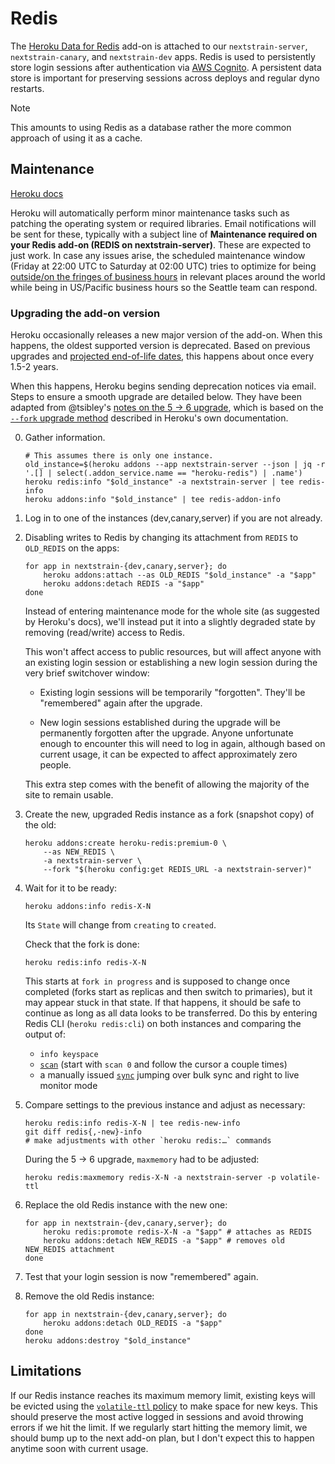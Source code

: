 # Redis

The [Heroku Data for Redis](https://elements.heroku.com/addons/heroku-redis) add-on is attached to our `nextstrain-server`, `nextstrain-canary`, and `nextstrain-dev` apps.
Redis is used to persistently store login sessions after authentication via [AWS Cognito](#cognito).
A persistent data store is important for preserving sessions across deploys and regular dyno restarts.

> [!NOTE]
> This amounts to using Redis as a database rather the more common approach of using it as a cache.

## Maintenance

[Heroku docs](https://devcenter.heroku.com/articles/heroku-redis-maintenance)

Heroku will automatically perform minor maintenance tasks such as patching the operating system or required libraries.
Email notifications will be sent for these, typically with a subject line of **Maintenance required on your Redis add-on (REDIS on nextstrain-server)**.
These are expected to just work. In case any issues arise, the scheduled maintenance window (Friday at 22:00 UTC to Saturday at 02:00 UTC) tries to optimize for being [outside/on the fringes of business hours](https://www.timeanddate.com/worldclock/meetingdetails.html?year=2020&month=1&day=24&hour=22&min=0&sec=0&p1=1229&p2=136&p3=179&p4=234&p5=22&p6=33&p7=121) in relevant places around the world while being in US/Pacific business hours so the Seattle team can respond.

### Upgrading the add-on version

Heroku occasionally releases a new major version of the add-on. When this happens, the oldest supported version is deprecated.
Based on previous upgrades and [projected end-of-life dates](https://devcenter.heroku.com/articles/heroku-redis#version-support-and-legacy-infrastructure), this happens about once every 1.5-2 years.

When this happens, Heroku begins sending deprecation notices via email. Steps to ensure a smooth upgrade are detailed below.
They have been adapted from @tsibley's [notes on the 5 → 6 upgrade](https://github.com/tsibley/blab-standup/blob/17eb1690b70ca25aa7be7526b7e140e43cf0a1e6/2023-02-17.md),
which is based on the [`--fork` upgrade method](https://devcenter.heroku.com/articles/heroku-redis-version-upgrade#upgrade-using-a-fork) described in Heroku's own documentation.

 0. Gather information.

        # This assumes there is only one instance.
        old_instance=$(heroku addons --app nextstrain-server --json | jq -r '.[] | select(.addon_service.name == "heroku-redis") | .name')
        heroku redis:info "$old_instance" -a nextstrain-server | tee redis-info
        heroku addons:info "$old_instance" | tee redis-addon-info

 1. Log in to one of the instances (dev,canary,server) if you are not already.

 2. Disabling writes to Redis by changing its attachment from `REDIS` to
    `OLD_REDIS` on the apps:

        for app in nextstrain-{dev,canary,server}; do
            heroku addons:attach --as OLD_REDIS "$old_instance" -a "$app"
            heroku addons:detach REDIS -a "$app"
        done

    Instead of entering maintenance mode for the whole site (as suggested by
    Heroku's docs), we'll instead put it into a slightly degraded state by
    removing (read/write) access to Redis.

    This won't affect access to public resources, but will affect anyone with
    an existing login session or establishing a new login session during the
    very brief switchover window:

      - Existing login sessions will be temporarily "forgotten".  They'll be
        "remembered" again after the upgrade.

      - New login sessions established during the upgrade will be permanently
        forgotten after the upgrade.  Anyone unfortunate enough to encounter
        this will need to log in again, although based on current usage, it can
        be expected to affect approximately zero people.

    This extra step comes with the benefit of allowing the majority of the site
    to remain usable.

 3. Create the new, upgraded Redis instance as a fork (snapshot copy) of the old:

        heroku addons:create heroku-redis:premium-0 \
            --as NEW_REDIS \
            -a nextstrain-server \
            --fork "$(heroku config:get REDIS_URL -a nextstrain-server)"

    <!-- TODO: put new instance name in a variable -->

 4. Wait for it to be ready:

        heroku addons:info redis-X-N

    Its `State` will change from `creating` to `created`.

    Check that the fork is done:

        heroku redis:info redis-X-N

    This starts at `fork in progress` and is supposed to change once completed
    (forks start as replicas and then switch to primaries), but it may appear
    stuck in that state. If that happens, it should be safe to continue as long
    as all data looks to be transferred. Do this by entering Redis CLI (`heroku
    redis:cli`) on both instances and comparing the output of:

    - `info keyspace`
    - [`scan`](https://valkey.io/commands/scan/) (start with `scan 0`
      and follow the cursor a couple times)
    - a manually issued [`sync`](https://valkey.io/commands/sync/) jumping over
      bulk sync and right to live monitor mode

 5. Compare settings to the previous instance and adjust as necessary:

        heroku redis:info redis-X-N | tee redis-new-info
        git diff redis{,-new}-info
        # make adjustments with other `heroku redis:…` commands

    During the 5 → 6 upgrade, `maxmemory` had to be adjusted:

        heroku redis:maxmemory redis-X-N -a nextstrain-server -p volatile-ttl

 6. Replace the old Redis instance with the new one:
 
        for app in nextstrain-{dev,canary,server}; do
            heroku redis:promote redis-X-N -a "$app" # attaches as REDIS
            heroku addons:detach NEW_REDIS -a "$app" # removes old NEW_REDIS attachment
        done

 7. Test that your login session is now "remembered" again.

 8. Remove the old Redis instance:

        for app in nextstrain-{dev,canary,server}; do
            heroku addons:detach OLD_REDIS -a "$app"
        done
        heroku addons:destroy "$old_instance"

## Limitations

If our Redis instance reaches its maximum memory limit, existing keys will be evicted using the [`volatile-ttl` policy](https://devcenter.heroku.com/articles/heroku-redis#maxmemory-policy) to make space for new keys.
This should preserve the most active logged in sessions and avoid throwing errors if we hit the limit.
If we regularly start hitting the memory limit, we should bump up to the next add-on plan, but I don't expect this to happen anytime soon with current usage.
